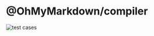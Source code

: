 # @OhMyMarkdown/compiler

![test cases](https://github.com/Borrus-sudo/OhMyMarkdown/actions/workflows/test.yml/badge.svg)

